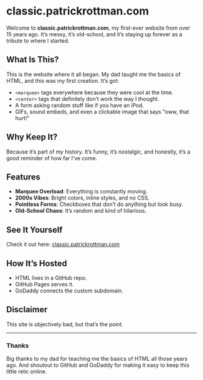 # classic.patrickrottman.com

Welcome to **classic.patrickrottman.com**, my first-ever website from over 15 years ago. It’s messy, it’s old-school, and it’s staying up forever as a tribute to where I started.

## What Is This?
This is the website where it all began. My dad taught me the basics of HTML, and this was my first creation. It’s got:
- `<marquee>` tags everywhere because they were cool at the time.
- `<center>` tags that definitely don’t work the way I thought.
- A form asking random stuff like if you have an iPod.
- GIFs, sound embeds, and even a clickable image that says "oww, that hurt!"

## Why Keep It?
Because it’s part of my history. It’s funny, it’s nostalgic, and honestly, it’s a good reminder of how far I’ve come.

## Features
- **Marquee Overload**: Everything is constantly moving.
- **2000s Vibes**: Bright colors, inline styles, and no CSS.
- **Pointless Forms**: Checkboxes that don’t do anything but look busy.
- **Old-School Chaos**: It’s random and kind of hilarious.

## See It Yourself
Check it out here: [classic.patrickrottman.com](https://classic.patrickrottman.com)

## How It’s Hosted
- HTML lives in a GitHub repo.
- GitHub Pages serves it.
- GoDaddy connects the custom subdomain.

## Disclaimer
This site is objectively bad, but that’s the point.

---

### Thanks
Big thanks to my dad for teaching me the basics of HTML all those years ago. And shoutout to GitHub and GoDaddy for making it easy to keep this little relic online.
